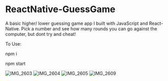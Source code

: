 # ReactNative-GuessGame


A basic higher/ lower guessing game app I built with JavaScript and React-Native.  Pick a number and see how many rounds you can go against the computer, but dont try and cheat!  

To Use:

npm i

npm start

![IMG_2603](https://user-images.githubusercontent.com/50594925/89113026-4d59e380-d420-11ea-8dd6-449e8e530339.PNG)
![IMG_2604](https://user-images.githubusercontent.com/50594925/89113027-4fbc3d80-d420-11ea-92b3-b3a04e6a6ab1.PNG)
![IMG_2605](https://user-images.githubusercontent.com/50594925/89113028-5054d400-d420-11ea-8b5f-d5f7f42c3391.PNG)
![IMG_2609](https://user-images.githubusercontent.com/50594925/89113029-521e9780-d420-11ea-99ef-bc548cb80013.PNG)
